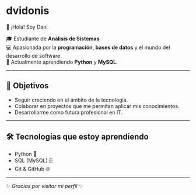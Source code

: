 # dvidonis
 👋 ¡Hola! Soy Dani

🎓 Estudiante de **Análisis de Sistemas**  
💻 Apasionada por la **programación**, **bases de datos** y el mundo del desarrollo de software.  
🌱 Actualmente aprendiendo **Python** y **MySQL**.  

---

## 🚀 Objetivos
- Seguir creciendo en el ámbito de la tecnología.  
- Colaborar en proyectos que me permitan aplicar mis conocimientos.  
- Desarrollarme como futura profesional en IT.  

---

## 🛠️ Tecnologías que estoy aprendiendo
- Python 🐍  
- SQL (MySQL) 🗄️  
- Git & GitHub 🌐  

 
---
✨ *Gracias por visitar mi perfil* ✨
